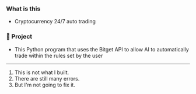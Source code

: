 ### What is this
- Cryptocurrency 24/7 auto trading 

### 🚧 Project
- This Python program that uses the Bitget API to allow AI to automatically trade within the rules set by the user
***
1. This is not what I built.
2. There are still many errors.
3. But I'm not going to fix it.
